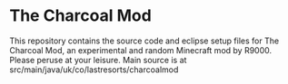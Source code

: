 The Charcoal Mod
===

This repository contains the source code and eclipse setup files for The Charcoal Mod, an experimental and random Minecraft mod by R9000. Please peruse at your leisure.
Main source is at src/main/java/uk/co/lastresorts/charcoalmod